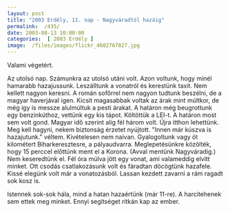 ```yaml
---
layout: post
title: "2003 Erdély, 11. nap - Nagyváradtól hazáig"
permalink:  /435/ 
date: 2003-08-13 10:00:00
categories:  [ 2003 Erdély ] 
image:  /files/images/flickr_4602767827.jpg 
---
```

Valami végetért.

Az utolsó nap. Számunkra az utolsó utáni volt. Azon voltunk, hogy minél hamarabb hazajussunk. Leszálltunk a vonatról és kerestünk taxit. Nem kellett nagyon keresni. A román sofőrrel nem nagyon tudtunk beszélni, de a magyar haverjával igen. Kicsit magasabbak voltak az árak mint múltkor, de még így is messze alulmúltuk a pesti árakat. A határon még beugrottunk egy benzinkúthoz, vettünk egy kis tápot. Költöttük a LEI-t. A határon most sem volt gond. Magyar idő szerint alig fél három volt. Újra itthon lehettünk. Meg kell hagyni, nekem biztonság érzetet nyújtott. "Innen már kúszva is hazajutunk." véltem. Kivételesen nem naivan. Gyalogoltunk vagy öt kilométert Biharkeresztesre, a pályaudvarra. Meglepetésünkre közölték, hogy 15 perccel előttünk ment el a Korona. (Avval mentünk Nagyváradig.) Nem keseredtünk el. Fél óra múlva jött egy vonat, ami valameddig elvitt minket. Ott csodás csatlakozásunk volt és fáradtan döcögtünk hazafele. Kissé elegünk volt már a vonatozásból. Lassan kezdett zavarni a rám ragadt sok kosz is.

Istennek sok-sok hála, mind a hatan hazaértünk (már 11-re). A harcitehenek sem ettek meg minket. Ennyi segítséget ritkán kap az ember.


